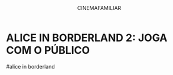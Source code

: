 <header>CINEMAFAMILIAR</header>


<h1>ALICE IN BORDERLAND 2: JOGA COM O PÚBLICO</h1>
<p>#alice in borderland</p>
